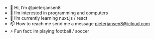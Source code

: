 - 👋 Hi, I’m @pieterjansen8
- 👀 I’m interested in programming and computers  
- 🌱 I’m currently learning nuxt.js / react
- 📫 How to reach me send me a message pieterjansen8@icloud.com
- ⚡ Fun fact: im playing football / soccer
